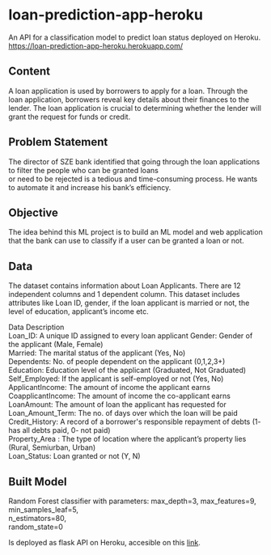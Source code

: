 # loan-prediction-app-heroku
An API for a classification model to predict loan status deployed on Heroku. 
https://loan-prediction-app-heroku.herokuapp.com/

## Content
A loan application is used by borrowers to apply for a loan. 
Through the loan application, borrowers reveal key details about their finances to the lender. 
The loan application is crucial to determining whether the lender will grant the request for funds or credit.

## Problem Statement
The director of SZE bank identified that going through the loan applications to filter the people who can be granted loans   
or need to be rejected is a tedious and time-consuming process. He wants to automate it and increase his bank’s efficiency. 

## Objective  
The idea behind this ML project is to build an ML model and web application that the bank can use to classify if a user can be granted a loan or not.

## Data
The dataset contains information about Loan Applicants. There are 12 independent columns and 1 dependent column. 
This dataset includes attributes like Loan ID, gender, if the loan applicant is married or not, the level of education, applicant’s income etc. 

Data Description  
Loan_ID: A unique ID assigned to every loan applicant 
Gender: Gender of the applicant (Male, Female)  
Married: The marital status of the applicant (Yes, No)  
Dependents: No. of people dependent on the applicant (0,1,2,3+)  
Education: Education level of the applicant (Graduated, Not Graduated)  
Self_Employed: If the applicant is self-employed or not (Yes, No)  
ApplicantIncome: The amount of income the applicant earns  
CoapplicantIncome: The amount of income the co-applicant earns  
LoanAmount: The amount of loan the applicant has requested for  
Loan_Amount_Term: The  no. of days over which the loan will be paid  
Credit_History: A record of a borrower's responsible repayment of debts (1- has all debts paid, 0- not paid)  
Property_Area : The type of location where the applicant’s property lies (Rural, Semiurban, Urban)  
Loan_Status: Loan granted or not (Y, N)  

## Built Model

Random Forest classifier with parameters:
max_depth=3, 
max_features=9,  
min_samples_leaf=5,  
n_estimators=80,  
random_state=0

Is deployed as flask API on Heroku, accesible on this [link](https://loan-prediction-app-heroku.herokuapp.com/).
